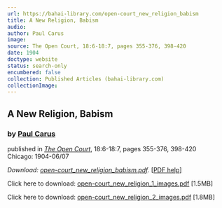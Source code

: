 ```yaml
---
url: https://bahai-library.com/open-court_new_religion_babism
title: A New Religion, Babism
audio: 
author: Paul Carus
image: 
source: The Open Court, 18:6-18:7, pages 355-376, 398-420
date: 1904
doctype: website
status: search-only
encumbered: false
collection: Published Articles (bahai-library.com)
collectionImage: 
---
```



## A New Religion, Babism

### by [Paul Carus](https://bahai-library.com/author/Paul+Carus)

published in [_The Open Court_](https://bahai-library.com/series/TOC), 18:6-18:7, pages 355-376, 398-420  
Chicago: 1904-06/07


_Download: [open-court\_new\_religion_babism.pdf](https://bahai-library.com/pdf/o/open-court_new_religion_babism.pdf)._ \[[PDF help](https://bahai-library.com/pdf/)\]

Click here to download: [open-court\_new\_religion\_1\_images.pdf](https://bahai-library.com/pdf/o/open-court_new_religion_1_images.pdf) \[1.5MB\]

Click here to download: [open-court\_new\_religion\_2\_images.pdf](https://bahai-library.com/pdf/o/open-court_new_religion_2_images.pdf) \[1.8MB\]